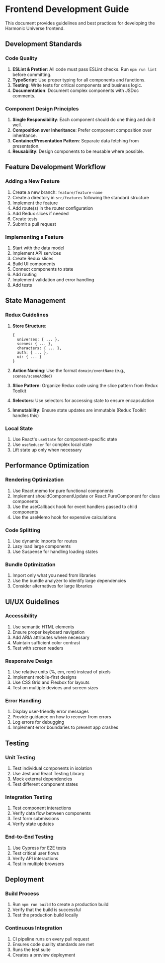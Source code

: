 # Frontend Development Guide

This document provides guidelines and best practices for developing the Harmonic Universe frontend.

## Development Standards

### Code Quality

1. **ESLint & Prettier**: All code must pass ESLint checks. Run `npm run lint` before committing.
2. **TypeScript**: Use proper typing for all components and functions.
3. **Testing**: Write tests for critical components and business logic.
4. **Documentation**: Document complex components with JSDoc comments.

### Component Design Principles

1. **Single Responsibility**: Each component should do one thing and do it well.
2. **Composition over Inheritance**: Prefer component composition over inheritance.
3. **Container/Presentation Pattern**: Separate data fetching from presentation.
4. **Reusability**: Design components to be reusable where possible.

## Feature Development Workflow

### Adding a New Feature

1. Create a new branch: `feature/feature-name`
2. Create a directory in `src/features` following the standard structure
3. Implement the feature
4. Add route(s) in the router configuration
5. Add Redux slices if needed
6. Create tests
7. Submit a pull request

### Implementing a Feature

1. Start with the data model
2. Implement API services
3. Create Redux slices
4. Build UI components
5. Connect components to state
6. Add routing
7. Implement validation and error handling
8. Add tests

## State Management

### Redux Guidelines

1. **Store Structure**:
   ```
   {
     universes: { ... },
     scenes: { ... },
     characters: { ... },
     auth: { ... },
     ui: { ... }
   }
   ```

2. **Action Naming**: Use the format `domain/eventName` (e.g., `scenes/sceneAdded`)
3. **Slice Pattern**: Organize Redux code using the slice pattern from Redux Toolkit
4. **Selectors**: Use selectors for accessing state to ensure encapsulation
5. **Immutability**: Ensure state updates are immutable (Redux Toolkit handles this)

### Local State

1. Use React's `useState` for component-specific state
2. Use `useReducer` for complex local state
3. Lift state up only when necessary

## Performance Optimization

### Rendering Optimization

1. Use React.memo for pure functional components
2. Implement shouldComponentUpdate or React.PureComponent for class components
3. Use the useCallback hook for event handlers passed to child components
4. Use the useMemo hook for expensive calculations

### Code Splitting

1. Use dynamic imports for routes
2. Lazy load large components
3. Use Suspense for handling loading states

### Bundle Optimization

1. Import only what you need from libraries
2. Use the bundle analyzer to identify large dependencies
3. Consider alternatives for large libraries

## UI/UX Guidelines

### Accessibility

1. Use semantic HTML elements
2. Ensure proper keyboard navigation
3. Add ARIA attributes where necessary
4. Maintain sufficient color contrast
5. Test with screen readers

### Responsive Design

1. Use relative units (%, em, rem) instead of pixels
2. Implement mobile-first designs
3. Use CSS Grid and Flexbox for layouts
4. Test on multiple devices and screen sizes

### Error Handling

1. Display user-friendly error messages
2. Provide guidance on how to recover from errors
3. Log errors for debugging
4. Implement error boundaries to prevent app crashes

## Testing

### Unit Testing

1. Test individual components in isolation
2. Use Jest and React Testing Library
3. Mock external dependencies
4. Test different component states

### Integration Testing

1. Test component interactions
2. Verify data flow between components
3. Test form submissions
4. Verify state updates

### End-to-End Testing

1. Use Cypress for E2E tests
2. Test critical user flows
3. Verify API interactions
4. Test in multiple browsers

## Deployment

### Build Process

1. Run `npm run build` to create a production build
2. Verify that the build is successful
3. Test the production build locally

### Continuous Integration

1. CI pipeline runs on every pull request
2. Ensures code quality standards are met
3. Runs the test suite
4. Creates a preview deployment 